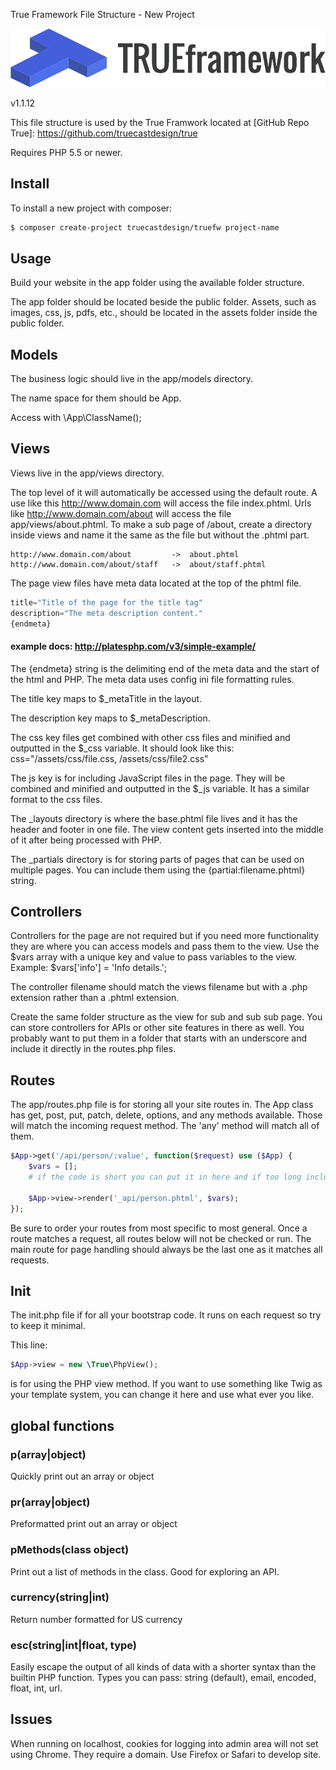 True Framework File Structure - New Project

![True Framework](https://raw.githubusercontent.com/truecastdesign/true/master/assets/TrueFramework.png "True Framework")

v1.1.12

This file structure is used by the True Framwork located at [GitHub Repo True]: https://github.com/truecastdesign/true


Requires PHP 5.5 or newer.  

Install
-------

To install a new project with composer:

```sh
$ composer create-project truecastdesign/truefw project-name
```

Usage
-----

Build your website in the app folder using the available folder structure. 

The app folder should be located beside the public folder. Assets, such as images, css, js, pdfs, etc., should be located in the assets folder inside the public folder.

## Models

The business logic should live in the app/models directory.

The name space for them should be App.

Access with \App\ClassName();

## Views

Views live in the app/views directory. 

The top level of it will automatically be accessed using the default route. A use like this http://www.domain.com will access the file index.phtml. Urls like http://www.domain.com/about will access the file app/views/about.phtml.
To make a sub page of /about, create a directory inside views and name it the same as the file but without the .phtml part. 

```code
http://www.domain.com/about 		-> 	about.phtml
http://www.domain.com/about/staff 	-> 	about/staff.phtml
```

The page view files have meta data located at the top of the phtml file.

```php
title="Title of the page for the title tag"
description="The meta description content."
{endmeta}
```

#### example docs: http://platesphp.com/v3/simple-example/

The {endmeta} string is the delimiting end of the meta data and the start of the html and PHP. The meta data uses config ini file formatting rules.

The title key maps to $_metaTitle in the layout.

The description key maps to $_metaDescription.

The css key files get combined with other css files and minified and outputted in the $_css variable.
It should look like this: css="/assets/css/file.css, /assets/css/file2.css" 


The js key is for including JavaScript files in the page. They will be combined and minified and outputted in the $_js variable. It has a similar format to the css files.



The _layouts directory is where the base.phtml file lives and it has the header and footer in one file. The view content gets inserted into the middle of it after being processed with PHP.

The _partials directory is for storing parts of pages that can be used on multiple pages. You can include them using the {partial:filename.phtml} string.


## Controllers

Controllers for the page are not required but if you need more functionality they are where you can access models and pass them to the view. Use the $vars array with a unique key and value to pass variables to the view. Example: $vars['info'] = 'Info details.'; 

The controller filename should match the views filename but with a .php extension rather than a .phtml extension.

Create the same folder structure as the view for sub and sub sub page. You can store controllers for APIs or other site features in there as well. You probably want to put them in a folder that starts with an underscore and include it directly in the routes.php files.

## Routes

The app/routes.php file is for storing all your site routes in. The App class has get, post, put, patch, delete, options, and any methods available. Those will match the incoming request method. The 'any' method will match all of them.

```php
$App->get('/api/person/:value', function($request) use ($App) {
	$vars = []; 
	# if the code is short you can put it in here and if too long include a controller here and put your code in the controller file.

	$App->view->render('_api/person.phtml', $vars);
});
```

Be sure to order your routes from most specific to most general. Once a route matches a request, all routes below will not be checked or run. The main route for page handling should always be the last one as it matches all requests.

## Init

The init.php file if for all your bootstrap code. It runs on each request so try to keep it minimal. 

This line:

```php
$App->view = new \True\PhpView();
```

is for using the PHP view method. If you want to use something like Twig as your template system, you can change it here and use what ever you like.

## global functions

### p(array|object)

Quickly print out an array or object

### pr(array|object)

Preformatted print out an array or object

### pMethods(class object)

Print out a list of methods in the class. Good for exploring an API.

### currency(string|int)

Return number formatted for US currency

### esc(string|int|float, type)

Easily escape the output of all kinds of data with a shorter syntax than the builtin PHP function.
Types you can pass: string (default), email, encoded, float, int, url.


Issues
------

When running on localhost, cookies for logging into admin area will not set using Chrome. They require a domain. Use Firefox or Safari to develop site. 


